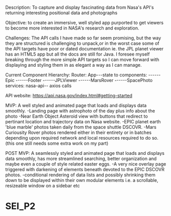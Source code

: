 Description:  To capture and display fascinating data from Nasa's API's returning interesting positional data and photographs

Objective: to create an immersive, well styled app purported to get viewers to become more interested in NASA's research and exploration.

Challenges:  The API calls I have made so far seem promising, but the way they are structured is challenging to unpack,or in the worst case some of the API targets have poor or dated documentation ie.  the JPL planet viewer has an HTML5 app but all the docs are still for Java.  I foresee myself breaking through the more simple API targets so I can move forward with displaying and styling them in as elegant a way as I can manage.

Current Component Hierarchy:
Router:
App---state to components:
------Epic
------Footer
------JPLViewer
------MarsRover
------SpacePhoto
services: nasa-api-- axios calls

API website:  https://api.nasa.gov/index.html#getting-started

MVP:  A well styled and animated page that loads and displays data smoothly.
-Landing page with astrophoto of the day plus info about the photo
-Near Earth Object Asteroid view with buttons that redirect to pertinant location and trajectory data on Nasa website.
-EPIC planet earth 'blue marble' photos taken daily from the space shuttle DSCOVR.
-Mars Curiousity Rover photos rendered either in their entirety or in batches depending upon required network and local resources required to do so. (this one still needs some extra work on my part)

POST MVP:  A seamlessly styled and animated page that loads and displays data smoothly, has more streamlined searching, better organization and maybe even a couple of style related easter eggs.
-A very nice overlay page triggered with darkening of elements beneath devoted to the EPIC DSCOVR photos.
-conditional rendering of data lists and possibly shrinking them down to be displayed within their own modular elements i.e. a scrollable, resizeable window on a sidebar etc














# SEI_P2
